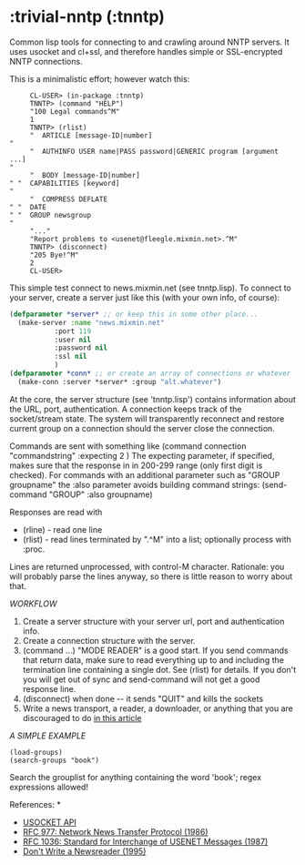 # :trivial-nntp (:tnntp)
Common lisp tools for connecting to and crawling around NNTP servers.  It uses usocket and cl+ssl, and therefore handles simple or SSL-encrypted NNTP connections.

This is a minimalistic effort; however watch this:
```
     CL-USER> (in-package :tnntp)
     TNNTP> (command "HELP")
     "100 Legal commands^M"
     1
     TNNTP> (rlist)
     "  ARTICLE [message-ID|number]"
     "  AUTHINFO USER name|PASS password|GENERIC program [argument ...]"
     "  BODY [message-ID|number]" "  CAPABILITIES [keyword]"
     "  COMPRESS DEFLATE" "  DATE" "  GROUP newsgroup"
     "..."
     "Report problems to <usenet@fleegle.mixmin.net>.^M"
     TNNTP> (disconnect)
     "205 Bye!^M"
     2
     CL-USER>
```
This simple test connect to news.mixmin.net (see tnntp.lisp).  To connect to your server, create a server just like this (with your own info, of course):
```lisp
(defparameter *server* ;; or keep this in some other place...
  (make-server :name "news.mixmin.net"
	       :port 119
	       :user nil
	       :password nil
	       :ssl nil
	       )
(defparameter *conn* ;; or create an array of connections or whatever
  (make-conn :server *server* :group "alt.whatever")
```

At the core, the server structure (see 'tnntp.lisp') contains information about the URL, port, authentication.  A connection keeps track of the socket/stream state.  The system will transparently reconnect and restore current group on a connection should the server close the connection.

Commands are sent with something like 
    (command connection "commandstring" :expecting 2 )
The expecting parameter, if specified, makes sure that the response in in 200-299 range (only first digit is checked).
For commands with an additional parameter such as "GROUP groupname" the :also parameter avoids building command strings:
    (send-command "GROUP" :also groupname) 

Responses are read with

- (rline) - read one line
- (rlist) - read lines terminated by ".^M" into a list; optionally process with :proc.

Lines are returned unprocessed, with control-M character.  Rationale: you will probably parse the lines anyway, so there is little reason to worry about that.

*WORKFLOW*

1. Create a server structure with your server url, port and authentication info.
2. Create a connection structure with the server.
3. (command ...) "MODE READER" is a good start.  If you send commands that return data, make sure to read everything up to and including the termination line containing a single dot.  See (rlist) for details.  If you don't you will get out of sync and send-command will not get a good response line.
4. (disconnect) when done -- it sends "QUIT" and kills the sockets
5. Write a news transport, a reader, a downloader, or anything that you are discouraged to do [in this article](http://newsreaders.com/misc/twpierce/news/newsreader-manifesto.html)

*A SIMPLE EXAMPLE*

    (load-groups)
    (search-groups "book")

Search the grouplist for anything containing the word 'book'; regex expressions allowed!

References:
* 
* [USOCKET API](http://quickdocs.org/usocket/api)
* [RFC 977: Network News Transfer Protocol (1986)](http://newsreaders.com/misc/twpierce/news/rfc977.html)
* [RFC 1036: Standard for Interchange of USENET Messages (1987)](http://newsreaders.com/misc/twpierce/news/rfc1036.html)
* [Don't Write a Newsreader (1995)](http://newsreaders.com/misc/twpierce/news/newsreader-manifesto.html)
